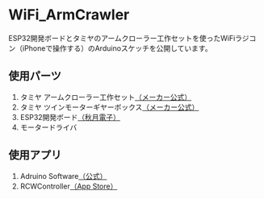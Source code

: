 # WiFi_ArmCrawler
ESP32開発ボードとタミヤのアームクローラー工作セットを使ったWiFiラジコン（iPhoneで操作する）のArduinoスケッチを公開しています。
## 使用パーツ
1. タミヤ アームクローラー工作セット[（メーカー公式）](https://www.tamiya.com/japan/products/70211/)
2. タミヤ ツインモーターギヤーボックス[（メーカー公式）](https://www.tamiya.com/japan/products/70168/)
3. ESP32開発ボード[（秋月電子）](http://akizukidenshi.com/catalog/g/gM-11819/)
4. モータードライバ
## 使用アプリ
1. Adruino Software[（公式）](https://www.arduino.cc/en/Main/Software)
2. RCWController[（App Store）](https://apps.apple.com/app/rcwcontroller/id1084628679)
